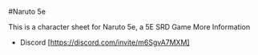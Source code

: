 #Naruto 5e

This is a character sheet for Naruto 5e, a 5E SRD Game
More Information 
- Discord [https://discord.com/invite/m6SgvA7MXM]

